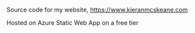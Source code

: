Source code for my website, https://www.kieranmcskeane.com

Hosted on Azure Static Web App on a free tier